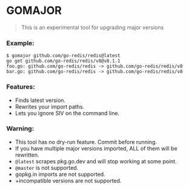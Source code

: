 # GOMAJOR

> This is an experimental tool for upgrading major versions

### Example:

```
$ gomajor github.com/go-redis/redis@latest
go get github.com/go-redis/redis/v8@v8.1.1
foo.go: github.com/go-redis/redis -> github.com/go-redis/redis/v8
bar.go: github.com/go-redis/redis -> github.com/go-redis/redis/v8
```

### Features:

* Finds latest version.
* Rewrites your import paths.
* Lets you ignore SIV on the command line.

### Warning:

* This tool has no dry-run feature. Commit before running.
* If you have multiple major versions imported, ALL of them will be rewritten.
* `@latest` scrapes pkg.go.dev and will stop working at some point.
* `@master` is not supported.
* gopkg.in imports are not supported.
* +incompatible versions are not supported.
